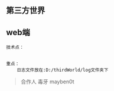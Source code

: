 ## 第三方世界

## web端

```
技术点：
	
```

```
重点：
    日志文件放在:D:/thirdWorld/log文件夹下
```

> 合作人
> 毒牙 mayben0t